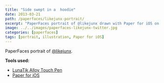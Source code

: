 ```yaml
---
title: "Side swept in a  hoodie"
date: 2013-03-21
path: /paperfaces/likejunx-portrait/
excerpt: "PaperFaces portrait of @likejunx drawn with Paper for iOS on an iPad."
image: ../../images/paperfaces-likejunx-twitter.jpg
categories: [paperfaces]
tags: [portrait, illustration, Paper for iOS]
---
```


PaperFaces portrait of [@likejunx](https://twitter.com/likejunx).

**Tools used:**

- [LunaTik Alloy Touch Pen](https://www.amazon.com/gp/product/B00821TR7G/ref=as_li_ss_tl?ie=UTF8&tag=mademist-20&linkCode=as2&camp=1789&creative=390957&creativeASIN=B00821TR7G)
- [Paper for iOS](https://paper.bywetransfer.com/)
